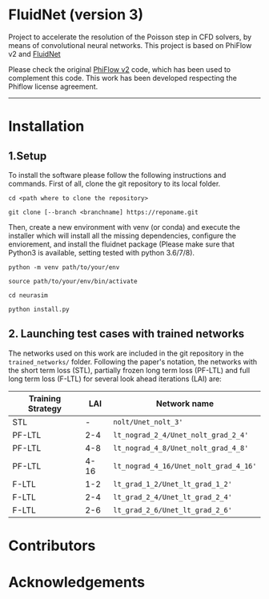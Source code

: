 # FluidNet (version 3)
Project to accelerate the resolution of the Poisson step in CFD solvers, by means of convolutional neural networks.
This project is based on PhiFlow v2 and [FluidNet](https://github.com/google/FluidNet) 

Please check the original [PhiFlow v2](https://github.com/tum-pbs/PhiFlow) code, which has been used to complement this code. This work has been developed respecting the Phiflow license agreement.


---

# Installation

## 1.Setup
To install the software please follow the following instructions and commands. First of all, clone the git repository to its local folder.
```
cd <path where to clone the repository>

git clone [--branch <branchname] https://reponame.git

```
Then, create a new environment with venv (or conda) and execute the installer which will install all the missing dependencies, configure the enviorement, and install the fluidnet package (Please make sure that Python3 is available, setting tested with python 3.6/7/8). 


```
python -m venv path/to/your/env  

source path/to/your/env/bin/activate

cd neurasim

python install.py
```

## 2. Launching test cases with trained networks

The networks used on this work are included in the git repository in the ```trained_networks/``` folder. Following the paper's notation, the networks with  the short term loss (STL), partially frozen long term loss (PF-LTL) and full long term loss (F-LTL) for several look ahead iterations (LAI) are:

Training Strategy |   LAI  | Network name
----------------- | ------ | ------------
STL               |    -   | ```nolt/Unet_nolt_3'```
PF-LTL            |   2-4  | ```lt_nograd_2_4/Unet_nolt_grad_2_4'```
PF-LTL            |   4-8  | ```lt_nograd_4_8/Unet_nolt_grad_4_8'```
PF-LTL            |   4-16 | ```lt_nograd_4_16/Unet_nolt_grad_4_16'```
F-LTL             |   1-2  | ```lt_grad_1_2/Unet_lt_grad_1_2'```
F-LTL             |   2-4  | ```lt_grad_2_4/Unet_lt_grad_2_4'```
F-LTL             |   2-6  | ```lt_grad_2_6/Unet_lt_grad_2_6'```

# Contributors

# Acknowledgements
